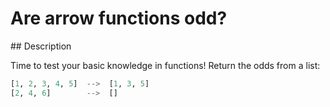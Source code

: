 # Are arrow functions odd?

## Description

Time to test your basic knowledge in functions! Return the odds from a list:

```python
[1, 2, 3, 4, 5]  -->  [1, 3, 5]
[2, 4, 6]        -->  []
```
